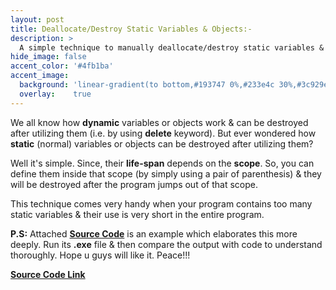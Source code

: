```yaml
---
layout: post
title: Deallocate/Destroy Static Variables & Objects:-
description: >
  A simple technique to manually deallocate/destroy static variables & objects.
hide_image: false
accent_color: '#4fb1ba'
accent_image:
  background: 'linear-gradient(to bottom,#193747 0%,#233e4c 30%,#3c929e 50%,#d5d5d4 70%,#cdccc8 100%)'
  overlay:    true
---
```


We all know how **dynamic** variables or objects work & can be destroyed after utilizing them (i.e. by using **delete** keyword). But ever wondered how **static** (normal) variables or objects can be destroyed after utilizing them?

Well it's simple. Since, their **life-span** depends on the **scope**. So, you can define them inside that scope (by simply using a pair of parenthesis) & they will be destroyed after the program jumps out of that scope.

This technique comes very handy when your program contains too many static variables & their use is very short in the entire program.

**P.S:** Attached [**Source Code**](/assets/blog_material/Static_Obj_Manual_Destruction.cpp) is an example which elaborates this more deeply. Run its **.exe** file & then compare the output with code to understand thoroughly. Hope u guys will like it. Peace!!!

[**Source Code Link**](/assets/blog_material/Static_Obj_Manual_Destruction.cpp)
